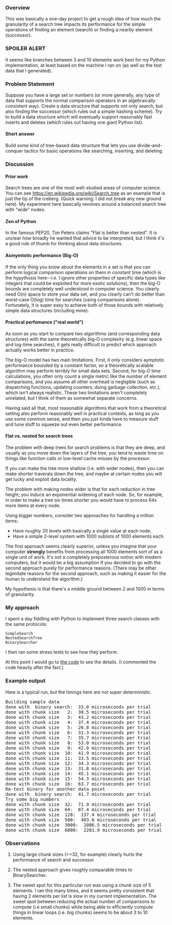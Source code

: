 ### Overview ##

This was basically a one-day project to get a rough idea of
how much the granularity of a search tree impacts its performance
for the simple operations of finding an element (search) or
finding a nearby element (successor).

### SPOILER ALERT ###

It seems like branches between 3 and 10 elements
work best for my Python implementation, at least based on the
machine I ran on (as well as the test data that I generated).

### Problem Statement ###

Suppose you have a large set or numbers (or
more generally, any type of data that supports the normal
comparison operators in an algebraically consistent way).
Create a data structure that supports not only search, but
also finding the successor (which rules out a simple hashing
scheme).  Try to build a data structure which will eventually
support reasonably fast inserts and deletes (which rules out
having one giant Python list).

#### Short answer #### 

Build some kind of tree-based data structure
that lets you use divide-and-conquer tactics for basic
operations like searching, inserting, and deleting.

### Discussion ###

#### Prior work ####

Search trees are one of the most well-studied areas of
computer science.  You can see https://en.wikipedia.org/wiki/Search_tree
as an example that is just the tip of the iceberg. (Quick
warning: I did not break any new ground here). My experiment here
basically revolves around a balanced search tree with "wide" nodes. 

#### Zen of Python ####
In the famous PEP20, Tim Peters claims "Flat is
better than nested". It is unclear how broadly he wanted that advice
to be interpreted, but I think it's a good rule of thumb for
thinking about data structures.

#### Asmymtotic performance (Big-O) ####

If the only thing you know about the elements
in a set is that you can perform logical comparison operations on
them in constant time (which is the hypythosis here--i.e. I ignore
other properties of specific data types like integers that could
be exploited for more exotic solutions), then the big-O bounds
are completely well understood in computer science. You clearly
need O(n) space to store your data set, and you clearly can't do
better than worst-case O(log) time for searches (using comparisons alone).
Fortunately, it is super easy to achieve both of those bounds with relatively
simple data structures (including mine).

#### Practical perfomance ("real world") ####

As soon as you start to compare two algorithms (and corresponding data
structures) with the same theoretically big-O complexity
(e.g. linear space and log-time searches), it gets really difficult
to predict which approach actually works better in practice.

The big-O model has two main limitations.  First, it only considers
aymptotic performance bounded by a constant factor, so a theoretically
scalable algorithm may perform terribly for small data sets.  Second,
for big-O time calculations, you often only count a single metric
like the number of element comparisons, and you assume all other
overhead is negligible (such as dispatching functions, updating
counters, doing garbage collection, etc.), which isn't always
realistic.  These two limitations aren't completely unrelated,
but I think of them as somewhat separate concerns.

Having said all that, most reasonable algorithms that work
from a theoretical setting also perform reasonably well in
practical contexts, as long as you use some common sense, and
then you just kinda have to measure stuff and tune stuff to
squeeze out even better performance.

#### Flat vs. nested for search trees ####

The problem with deep trees for search problems is that they
are deep, and usually as you move down the layers of the tree,
you tend to waste time on things like function calls or low-level
cache misses by the processor. 

If you can make the tree more shallow (i.e. with wider nodes),
then you can make shorter traverals down the tree, and maybe
at certain nodes you will get lucky and exploit data locality.

The problem with making nodes wider is that for each reduction
in tree height, you induce an exponential widening of each node.  So, for
example, in order to make a tree six times shorter you would have to
process 64x more items at every node.

Using bigger numbers, consider two approaches for handling a
million items:

* Have roughly 20 levels with basically a single value at each node.
* Have a simple 2-level system with 1000 sublists of 1000 elements each.

The first approach seems clearly superior, unless you imagine that your
computer **strongly** benefits from processing all 1000 elements sort
of as a single unit of work.  It's not a completely preposterous
notion with modern computers, but it would be a big assumption if
you decided to go with the second approach purely for performance reasons.
(There may be other legimitate reasons for the second approach, such
as making it easier for the human to understand the algorithm.)

My hypothesis is that there's a middle ground between 2 and 1000
in terms of granularity.

### My approach ###

I spent a day fiddling with Python to implement three search classes
with the same protocols:

    SimpleSearch
    NestedSearchTree
    BinarySearcher

I then ran some stress tests to see how they perform.

At this point I would go to [the code](https://github.com/showell/binary-search-experiment/blob/main/search.py)
to see the details. (I commented the code heavily after the fact.)
            
### Example output ###

Here is a typical run, but the timings here are not super deterministic.

<pre>
Building sample data
done with  binary search:  33.0 microseconds per trial
done with chunk size   2:  38.5 microseconds per trial
done with chunk size   3:  43.2 microseconds per trial
done with chunk size   4:  37.4 microseconds per trial
done with chunk size   5:  26.8 microseconds per trial
done with chunk size   6:  31.3 microseconds per trial
done with chunk size   7:  35.7 microseconds per trial
done with chunk size   8:  53.0 microseconds per trial
done with chunk size   9:  42.0 microseconds per trial
done with chunk size  10:  41.9 microseconds per trial
done with chunk size  11:  33.5 microseconds per trial
done with chunk size  12:  34.3 microseconds per trial
done with chunk size  13:  31.8 microseconds per trial
done with chunk size  14:  45.1 microseconds per trial
done with chunk size  15:  54.3 microseconds per trial
done with chunk size  16:  63.7 microseconds per trial
Re-test binary for another data point
done with  binary search:  41.7 microseconds per trial
Try some big numbers
done with chunk size  32:  71.9 microseconds per trial
done with chunk size  64:  87.4 microseconds per trial
done with chunk size  128:  137.4 microseconds per trial
done with chunk size  500:  403.6 microseconds per trial
done with chunk size  3000:  1086.5 microseconds per trial
done with chunk size  6000:  2281.9 microseconds per trial
</pre>

### Observations ###

1. Using large chunk sizes (>=32, for example) clearly hurts
   the performance of search and successor.

2. The nested approach gives roughly comparable times to
   BinarySearcher.

3. The sweet spot for this particular run was using a chunk
   size of 5 elements. I ran this many times, and it seems
   pretty consistent that having 2 elements per list is
   slow in my current implementation. The sweet spot between
   reducing the actual number of comparisons to compute
   (i.e small chunks) while being able to efficiently
   compute things in linear loops (i.e. big chunks) seems
   to be about 3 to 10 elements.

                            

